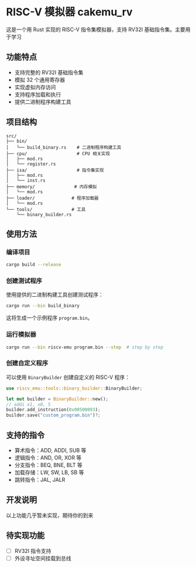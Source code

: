 # RISC-V 模拟器 cakemu_rv

这是一个用 Rust 实现的 RISC-V 指令集模拟器，支持 RV32I 基础指令集。主要用于学习

## 功能特点

- 支持完整的 RV32I 基础指令集
- 模拟 32 个通用寄存器
- 实现虚拟内存访问
- 支持程序加载和执行
- 提供二进制程序构建工具

## 项目结构

```
src/
├── bin/
│   └── build_binary.rs    # 二进制程序构建工具
├── cpu/                   # CPU 相关实现
│   ├── mod.rs
│   └── register.rs
├── isa/                   # 指令集实现
│   ├── mod.rs
│   └── inst.rs
├── memory/               # 内存模拟
│   └── mod.rs
├── loader/              # 程序加载器
│   └── mod.rs
└── tools/               # 工具
    └── binary_builder.rs
```

## 使用方法

### 编译项目

```bash
cargo build --release
```

### 创建测试程序

使用提供的二进制构建工具创建测试程序：

```bash
cargo run --bin build_binary
```

这将生成一个示例程序 `program.bin`。

### 运行模拟器

```bash
cargo run --bin riscv-emu program.bin --step  # step by step 
```

### 创建自定义程序

可以使用 `BinaryBuilder` 创建自定义的 RISC-V 程序：

```rust
use riscv_emu::tools::binary_builder::BinaryBuilder;

let mut builder = BinaryBuilder::new();
// addi x1, x0, 5
builder.add_instruction(0x00500093);
builder.save("custom_program.bin")?;
```

## 支持的指令

- 算术指令：ADD, ADDI, SUB 等
- 逻辑指令：AND, OR, XOR 等
- 分支指令：BEQ, BNE, BLT 等
- 加载存储：LW, SW, LB, SB 等
- 跳转指令：JAL, JALR

## 开发说明

以上功能几乎暂未实现，期待你的到来

## 待实现功能

- [ ] RV32I 指令支持
- [ ] 外设寻址空间挂载到总线

